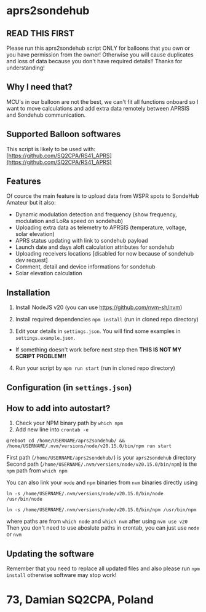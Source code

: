 # aprs2sondehub

## READ THIS FIRST

Please run this aprs2sondehub script ONLY for balloons that you own or you have permission from the owner! Otherwise you will cause duplicates and loss of data because you don't have required details!! Thanks for understanding!

## Why I need that?

MCU's in our balloon are not the best, we can't fit all functions onboard so I want to move calculations and add extra data remotely between APRSIS and Sondehub communication.

## Supported Balloon softwares

This script is likely to be used with: [https://github.com/SQ2CPA/RS41_APRS](https://github.com/SQ2CPA/RS41_APRS)

## Features

Of cource the main feature is to upload data from WSPR spots to SondeHub Amateur but it also:

-   Dynamic modulation detection and frequency (show frequency, modulation and LoRa speed on sondehub)
-   Uploading extra data as telemetry to APRSIS (temperature, voltage, solar elevation)
-   APRS status updating with link to sondehub payload
-   Launch date and days aloft calculation attributes for sondehub
-   Uploading receivers locations [disabled for now because of sondehub dev request]
-   Comment, detail and device informations for sondehub
-   Solar elevation calculation

## Installation

1. Install NodeJS v20 (you can use https://github.com/nvm-sh/nvm)

2. Install required dependencies `npm install` (run in cloned repo directory)

3. Edit your details in `settings.json`. You will find some examples in `settings.example.json`.

-   If something doesn't work before next step then <b>THIS IS NOT MY SCRIPT PROBLEM!!</b>

4. Run your script by `npm run start` (run in cloned repo directory)

## Configuration (in `settings.json`)

## How to add into autostart?

1. Check your NPM binary path by `which npm`
2. Add new line into `crontab -e`

`@reboot cd /home/USERNAME/aprs2sondehub/ && /home/USERNAME/.nvm/versions/node/v20.15.0/bin/npm run start`

First path (`/home/USERNAME/aprs2sondehub/`) is your `aprs2sondehub` directory
Second path (`/home/USERNAME/.nvm/versions/node/v20.15.0/bin/npm`) is the `npm` path from `which npm`

You can also link your `node` and `npm` binaries from `nvm` binaries directly using

`ln -s /home/USERNAME/.nvm/versions/node/v20.15.0/bin/node /usr/bin/node`

`ln -s /home/USERNAME/.nvm/versions/node/v20.15.0/bin/npm /usr/bin/npm`

where paths are from `which node` and `which nvm` after using `nvm use v20`
Then you don't need to use aboslute paths in crontab, you can just use `node` or `nvm`

## Updating the software

Remember that you need to replace all updated files and also please run `npm install` otherwise software may stop work!

# 73, Damian SQ2CPA, Poland
